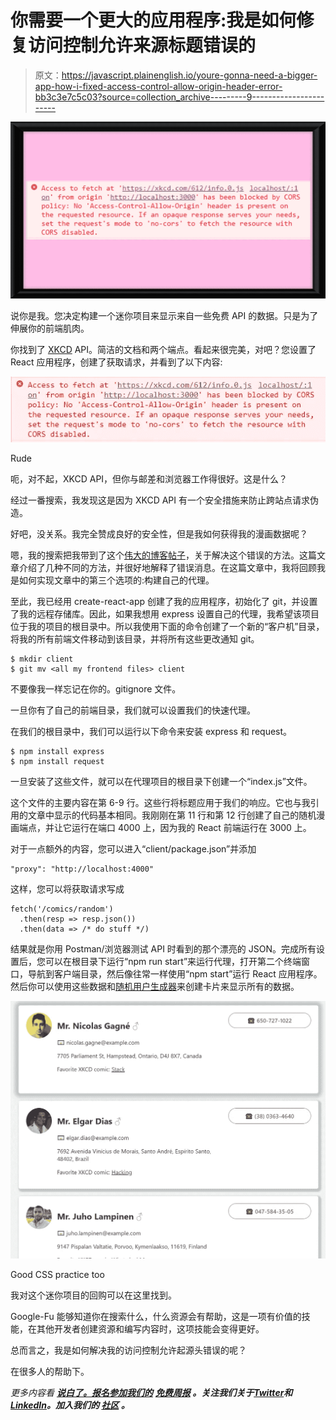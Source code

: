 # 你需要一个更大的应用程序:我是如何修复访问控制允许来源标题错误的

> 原文：<https://javascript.plainenglish.io/youre-gonna-need-a-bigger-app-how-i-fixed-access-control-allow-origin-header-error-bb3c3e7c5c03?source=collection_archive---------9----------------------->

![](img/5c31aaf94272a42af094f3a399f165dd.png)

说你是我。您决定构建一个迷你项目来显示来自一些免费 API 的数据。只是为了伸展你的前端肌肉。

你找到了 [XKCD](https://xkcd.com/json.html) API。简洁的文档和两个端点。看起来很完美，对吧？您设置了 React 应用程序，创建了获取请求，并看到了以下内容:

![](img/3ca4c4bfd1368acd42b3e5ab018f0a3c.png)

Rude

呃，对不起，XKCD API，但你与邮差和浏览器工作得很好。这是什么？

经过一番搜索，我发现这是因为 XKCD API 有一个安全措施来防止跨站点请求伪造。

好吧，没关系。我完全赞成良好的安全性，但是我如何获得我的漫画数据呢？

嗯，我的搜索把我带到了这个[伟大的博客帖子](https://medium.com/@dtkatz/3-ways-to-fix-the-cors-error-and-how-access-control-allow-origin-works-d97d55946d9)，关于解决这个错误的方法。这篇文章介绍了几种不同的方法，并很好地解释了错误消息。在这篇文章中，我将回顾我是如何实现文章中的第三个选项的:构建自己的代理。

至此，我已经用 create-react-app 创建了我的应用程序，初始化了 git，并设置了我的远程存储库。因此，如果我想用 express 设置自己的代理，我希望该项目位于我的项目的根目录中。所以我使用下面的命令创建了一个新的“客户机”目录，将我的所有前端文件移动到该目录，并将所有这些更改通知 git。

```
$ mkdir client
$ git mv <all my frontend files> client
```

不要像我一样忘记在你的。gitignore 文件。

一旦你有了自己的前端目录，我们就可以设置我们的快速代理。

在我们的根目录中，我们可以运行以下命令来安装 express 和 request。

```
$ npm install express
$ npm install request
```

一旦安装了这些文件，就可以在代理项目的根目录下创建一个“index.js”文件。

这个文件的主要内容在第 6-9 行。这些行将标题应用于我们的响应。它也与我引用的文章中显示的代码基本相同。我刚刚在第 11 行和第 12 行创建了自己的随机漫画端点，并让它运行在端口 4000 上，因为我的 React 前端运行在 3000 上。

对于一点额外的内容，您可以进入“client/package.json”并添加

```
"proxy": "http://localhost:4000"
```

这样，您可以将获取请求写成

```
fetch('/comics/random')          
  .then(resp => resp.json())          
  .then(data => /* do stuff */)
```

结果就是你用 Postman/浏览器测试 API 时看到的那个漂亮的 JSON。完成所有设置后，您可以在根目录下运行“npm run start”来运行代理，打开第二个终端窗口，导航到客户端目录，然后像往常一样使用“npm start”运行 React 应用程序。然后你可以使用这些数据和[随机用户生成器](https://randomuser.me/)来创建卡片来显示所有的数据。

![](img/6ee67d6ba8598b0d2db2c96a8a5df09b.png)

Good CSS practice too

我对这个迷你项目的回购可以在这里找到。

Google-Fu 能够知道你在搜索什么，什么资源会有帮助，这是一项有价值的技能，在其他开发者创建资源和编写内容时，这项技能会变得更好。

总而言之，我是如何解决我的访问控制允许起源头错误的呢？

在很多人的帮助下。

*更多内容看* [***说白了。报名参加我们的***](https://plainenglish.io/) **[***免费周报***](http://newsletter.plainenglish.io/) *。关注我们关于*[***Twitter***](https://twitter.com/inPlainEngHQ)*和*[***LinkedIn***](https://www.linkedin.com/company/inplainenglish/)*。加入我们的* [***社区***](https://discord.gg/GtDtUAvyhW) *。***